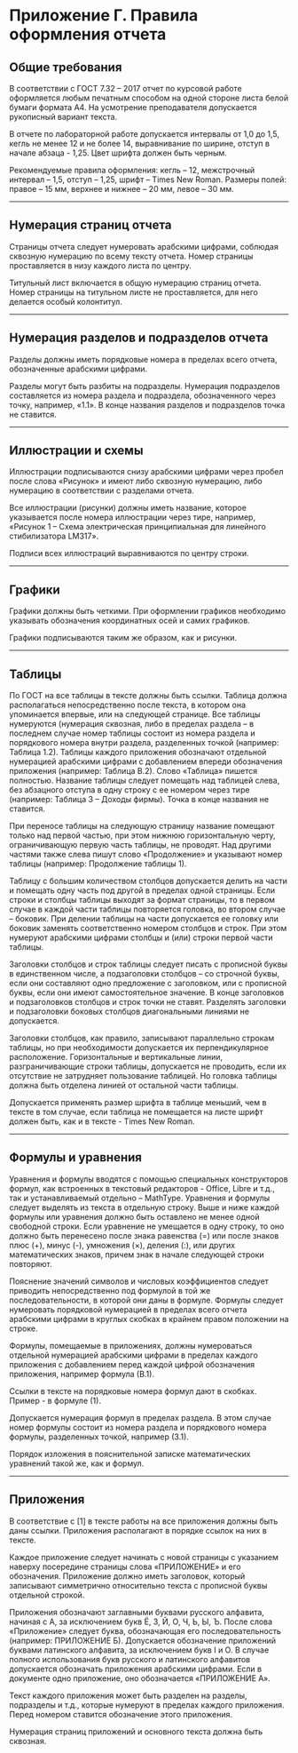 # Приложение Г. Правила оформления отчета

## Общие требования

В соответствии с ГОСТ 7.32 – 2017 отчет по курсовой работе оформляется любым печатным способом на одной стороне листа белой бумаги формата А4. На усмотрение преподавателя допускается рукописный вариант текста.  

В отчете по лабораторной работе допускается интервалы от 1,0 до 1,5, кегль не менее 12 и не более 14, выравнивание по ширине, отступ в начале абзаца - 1,25. Цвет шрифта должен быть черным.  

Рекомендуемые правила оформления: кегль – 12, межстрочный интервал – 1,5, отступ – 1,25, шрифт – Times New Roman. Размеры полей: правое – 15 мм, верхнее и нижнее – 20 мм, левое – 30 мм.  

---
## Нумерация страниц отчета

Страницы отчета следует нумеровать арабскими цифрами, соблюдая сквозную нумерацию по всему тексту отчета. Номер страницы проставляется в низу каждого листа по центру.  

Титульный лист включается в общую нумерацию страниц отчета. Номер страницы на титульном листе не проставляется, для него делается особый колонтитул.  

---
## Нумерация разделов и подразделов отчета

Разделы должны иметь порядковые номера в пределах всего отчета, обозначенные арабскими цифрами.  

Разделы могут быть разбиты на подразделы. Нумерация подразделов составляется из номера раздела и подраздела, обозначенного через точку, например, «1.1». В конце названия разделов и подразделов точка не ставится.

---
## Иллюстрации и схемы

Иллюстрации подписываются снизу арабскими цифрами через пробел после слова «Рисунок» и имеют либо сквозную нумерацию, либо нумерацию в соответствии с разделами отчета.  

Все иллюстрации (рисунки) должны иметь название, которое указывается после номера иллюстрации через тире, например, «Рисунок 1 – Схема электрическая принципиальная для линейного стибилизатора LM317».  

Подписи всех иллюстраций выравниваются по центру строки.  

---
## Графики

Графики должны быть четкими. При оформлении графиков необходимо указывать обозначения координатных осей и самих графиков.  

Графики подписываются таким же образом, как и рисунки.  

---
## Таблицы

По ГОСТ на все таблицы в тексте должны быть ссылки. Таблица должна располагаться непосредственно после текста, в котором она упоминается впервые, или на следующей странице. Все таблицы нумеруются (нумерация сквозная, либо в пределах раздела – в последнем случае номер таблицы состоит из номера раздела и порядкового номера внутри раздела, разделенных точкой (например: Таблица 1.2). Таблицы каждого приложения обозначают отдельной нумерацией арабскими цифрами с добавлением впереди обозначения приложения (например: Таблица В.2). Слово «Таблица» пишется полностью. Название таблицы следует помещать над таблицей слева, без абзацного отступа в одну строку с ее номером через тире (например: Таблица 3 – Доходы фирмы). Точка в конце названия не ставится.

При переносе таблицы на следующую страницу название помещают только над первой частью, при этом нижнюю горизонтальную черту, ограничивающую первую часть таблицы, не проводят. Над другими частями также слева пишут слово «Продолжение» и указывают номер таблицы (например: Продолжение таблицы 1).

Таблицу с большим количеством столбцов допускается делить на части и помещать одну часть под другой в пределах одной страницы. Если строки и столбцы таблицы выходят за формат страницы, то в первом случае в каждой части таблицы повторяется головка, во втором случае – боковик. При делении таблицы на части допускается ее головку или боковик заменять соответственно номером столбцов и строк. При этом нумеруют арабскими цифрами столбцы и (или) строки первой части таблицы.

Заголовки столбцов и строк таблицы следует писать с прописной буквы в единственном числе, а подзаголовки столбцов – со строчной буквы, если они составляют одно предложение с заголовком, или с прописной буквы, если они имеют самостоятельное значение. В конце заголовков и подзаголовков столбцов и строк точки не ставят. Разделять заголовки и подзаголовки боковых столбцов диагональными линиями не допускается.

Заголовки столбцов, как правило, записывают параллельно строкам таблицы, но при необходимости допускается их перпендикулярное расположение.
Горизонтальные и вертикальные линии, разграничивающие строки таблицы, допускается не проводить, если их отсутствие не затрудняет пользование таблицей. Но головка таблицы должна быть отделена линией от остальной части таблицы.

Допускается применять размер шрифта в таблице меньший, чем в тексте в том случае, если таблица не помещается на листе шрифт должен быть, как и в тексте - Times New Roman.

---
## Формулы и уравнения

Уравнения и формулы вводятся с помощью специальных конструкторов формул, как встроенных в текстовый редакторов - Office, Libre и т.д., так и устанавливаемый отдельно – MathType. Уравнения и формулы следует выделять из текста в отдельную строку. Выше и ниже каждой формулы или уравнения должно быть оставлено не менее одной свободной строки. Если уравнение не умещается в одну строку, то оно должно быть перенесено после знака равенства (=) или после знаков плюс (+), минус (-), умножения (×), деления (:), или других математических знаков, причем знак в начале следующей строки повторяют.

Пояснение значений символов и числовых коэффициентов следует приводить непосредственно под формулой в той же последовательности, в которой они даны в формуле.
Формулы  следует нумеровать порядковой нумерацией в пределах всего отчета арабскими цифрами в круглых скобках в крайнем правом положении на строке.

Формулы, помещаемые в приложениях, должны нумероваться отдельной нумерацией арабскими цифрами в пределах каждого приложения с добавлением перед каждой цифрой обозначения приложения, например формула (В.1).

Ссылки в тексте на порядковые номера формул дают в скобках. Пример - в формуле (1).

Допускается нумерация формул в пределах раздела. В этом случае номер формулы состоит из номера раздела и порядкового номера формулы, разделенных точкой, например (3.1).

Порядок изложения в пояснительной записке математических уравнений такой же, как и формул.

---
## Приложения
В соответствие с [1] в тексте работы на все приложения должны быть даны ссылки. Приложения располагают в порядке ссылок на них в тексте.

Каждое приложение следует начинать с новой страницы с указанием наверху посередине страницы слова «ПРИЛОЖЕНИЕ» и его обозначения. Приложение должно иметь заголовок, который записывают симметрично относительно текста с прописной буквы отдельной строкой.

Приложения обозначают заглавными буквами русского алфавита, начиная с А, за исключением букв Ё, З, Й, О, Ч, Ь, Ы, Ъ. После слова «Приложение» следует буква, обозначающая его последовательность (например: ПРИЛОЖЕНИЕ Б). Допускается обозначение приложений буквами латинского алфавита, за исключением букв I и O. В случае полного использования букв русского и латинского алфавитов допускается обозначать приложения арабскими цифрами. Если в документе одно приложение, оно обозначается «ПРИЛОЖЕНИЕ А».

Текст каждого приложения может быть разделен на разделы, подразделы и т.д., которые нумеруют в пределах каждого приложения. Перед номером ставится обозначение этого приложения.

Нумерация страниц приложений и основного текста должна быть сквозная.
